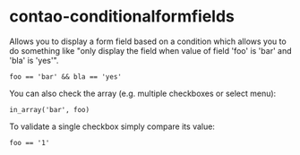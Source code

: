 contao-conditionalformfields
============================

Allows you to display a form field based on a condition which allows you to do something like "only display the field
when value of field 'foo' is 'bar' and 'bla' is 'yes'".

```
foo == 'bar' && bla == 'yes'
```

You can also check the array (e.g. multiple checkboxes or select menu):

```
in_array('bar', foo)
```

To validate a single checkbox simply compare its value:

```
foo == '1'
```
